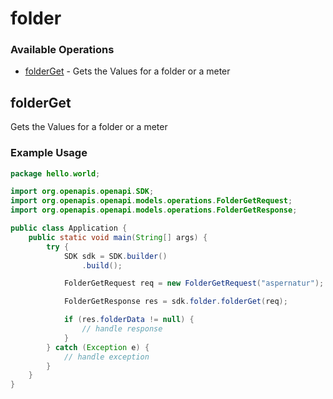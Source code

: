 # folder

### Available Operations

* [folderGet](#folderget) - Gets the Values for a folder or a meter

## folderGet

Gets the Values for a folder or a meter

### Example Usage

```java
package hello.world;

import org.openapis.openapi.SDK;
import org.openapis.openapi.models.operations.FolderGetRequest;
import org.openapis.openapi.models.operations.FolderGetResponse;

public class Application {
    public static void main(String[] args) {
        try {
            SDK sdk = SDK.builder()
                .build();

            FolderGetRequest req = new FolderGetRequest("aspernatur");            

            FolderGetResponse res = sdk.folder.folderGet(req);

            if (res.folderData != null) {
                // handle response
            }
        } catch (Exception e) {
            // handle exception
        }
    }
}
```
